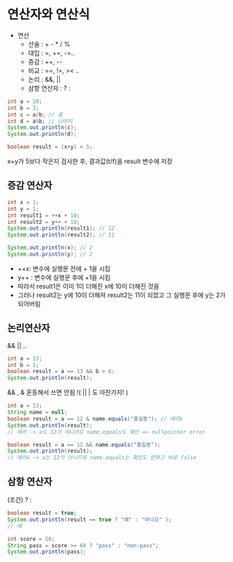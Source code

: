 # 연산자와 연산식

* 연산
  * 산술 : + - * / %
  * 대입 : =, +=, -=..
  * 증감 : ++, --
  * 비교 : ==, !=, >< ..
  * 논리 : &&, ||
  * 삼항 연산자 : ? : 



```java
int a = 10;
int b = 3;
int c = a/b; // 몫
int d = a%b; // 나머지
System.out.println(c);
System.out.println(d);
```



```java
boolean result = (x+y) < 5;
```

x+y가 5보다 작은지 검사한 후, 결과값(t/f)을 result 변수에 저장



## 증감 연산자

```java
int x = 1;
int y = 1;
int result1 = ++x + 10;
int result2 = y++ + 10;
System.out.println(result1); // 12
System.out.println(result2); // 11

System.out.println(x); // 2
System.out.println(y); // 2
```

* ++x: 변수에 실행문 전에 + 1을 시킴
* y++ : 변수에 실행문 후에 +1을 시킴
* 따라서 result1은 이미 1이 더해진 x에 10이 더해진 것음
* 그러나 result2는 y에 10이 더해져 result2는 11이 되었고 그 실행문 후에 y는 2가 되어버림



## 논리연산자

&& || .. 

```java
int a = 13;
int b = 1;
boolean result = a == 13 && b > 0;
System.out.println(result);
```



&& , & 혼동해서 쓰면 안됨 !( || | 도 마찬가지! )

```java
int a = 13;
String name = null;
boolean result = a == 12 & name.equals("홍길동"); // 에러x
System.out.println(result);
// 에러 -> a도 12가 아니어도 name.equals도 확인 => nullpointer error

boolean result = a == 12 && name.equals("홍길동");
System.out.println(result);
// 에러x -> a는 12가 아니므로 name.equals는 확인도 안하고 바로 false
```



## 삼항 연산자

(조건) ? :

```java
boolean result = true;
System.out.println(result == true ? "예" : "아니오" );
// 예
```



```java
int score = 50;
String pass = score >= 60 ? "pass" : "non-pass";
System.out.println(pass);
```

